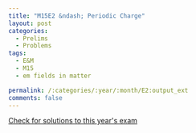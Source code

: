 ```yaml
---
title: "M15E2 &ndash; Periodic Charge"
layout: post
categories:
  - Prelims
  - Problems
tags:
  - E&M
  - M15
  - em fields in matter

permalink: /:categories/:year/:month/E2:output_ext
comments: false
---
```

<object data="2015M2E.pdf" type="application/pdf" width="100%" height="500"></object>
<div class="message"><a href='https://princetonprelim.com/prelim/35/'>Check for solutions to this year's exam</a></div>